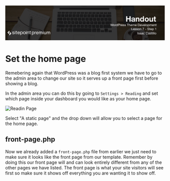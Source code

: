 ![](headings/7.1.png)

# Set the home page

Remebering again that WordPress was a blog first system we have to go to the admin area to change our site so it serves up a front page first before showing a blog.

In the admin area you can do this by going to `Settings > Reading` and set which page inside your dashboard you would like as your home page.

![Readin Page](img/reading.png)

Select "A static page" and the drop down will allow you to select a page for the home page.

## front-page.php

Now we already added a `front-page.php` file from earlier we just need to make sure it looks like the front page from our template. Remember by doing this our front page will and can look entirely different from any of the other pages we have listed. The front page is what your site visitors will see first so make sure it shows off everything you are wanting it to show off.